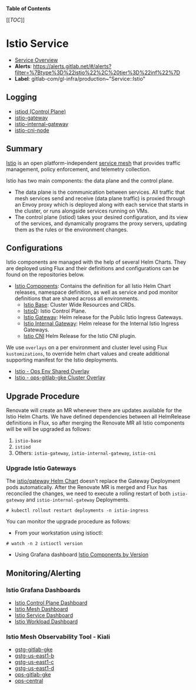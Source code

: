 <!-- MARKER: do not edit this section directly. Edit services/service-catalog.yml then run scripts/generate-docs -->

**Table of Contents**

[[_TOC_]]

# Istio Service

* [Service Overview](https://dashboards.gitlab.net/d/istio-istio_control_plane/istio-istio-control-plane-dashboard)
* **Alerts**: <https://alerts.gitlab.net/#/alerts?filter=%7Btype%3D%22istio%22%2C%20tier%3D%22inf%22%7D>
* **Label**: gitlab-com/gl-infra/production~"Service::Istio"

## Logging

* [istiod (Control Plane)](https://dashboards.gitlab.net/goto/thvr5ISSR?orgId=1)
* [istio-gateway](https://dashboards.gitlab.net/goto/OAw6cISSR?orgId=1)
* [istio-internal-gateway](https://dashboards.gitlab.net/goto/IdERpIISR?orgId=1)
* [istio-cni-node](https://dashboards.gitlab.net/goto/sdWmpISSg?orgId=1)

<!-- END_MARKER -->

## Summary

[Istio](https://istio.io/latest/about/service-mesh/#what-is-istio) is an open platform-independent [service mesh](https://istio.io/latest/about/service-mesh/#what-is-a-service-mesh) that provides traffic management, policy enforcement, and telemetry collection.

Istio has two main components: the data plane and the control plane.

* The data plane is the communication between services. All traffic that mesh services send and receive (data plane traffic) is proxied through an Envoy proxy which is deployed along with each service that starts in the cluster, or runs alongside services running on VMs.
* The control plane (istiod) takes your desired configuration, and its view of the services, and dynamically programs the proxy servers, updating them as the rules or the environment changes.

## Configurations

Istio components are managed with the help of several Helm Charts. They are deployed using Flux and their definitions and configurations can be found on the repositories below.

* [Istio Components](https://gitlab.com/gitlab-com/gl-infra/k8s-mgmt/components/-/tree/main/istio): Contains the definition for all Istio Helm Chart releases, namespace definition, as well as service and pod monitor definitions that are shared across all environments.
  * [Istio Base](https://gitlab.com/gitlab-com/gl-infra/k8s-mgmt/components/-/blob/main/istio/base.yaml): Cluster Wide Resources and CRDs.
  * [IstioD](https://gitlab.com/gitlab-com/gl-infra/k8s-mgmt/components/-/blob/main/istio/istiod.yaml): Istio Control Plane.
  * [Istio Gateway](https://gitlab.com/gitlab-com/gl-infra/k8s-mgmt/components/-/blob/main/istio/istio-ingress.yaml): Helm release for the Public Istio Ingress Gateways.
  * [Istio Internal Gateway](https://gitlab.com/gitlab-com/gl-infra/k8s-mgmt/components/-/blob/main/istio/istio-internal-ingress.yaml): Helm release for the Internal Istio Ingress Gateways.
  * [Istio CNI](https://gitlab.com/gitlab-com/gl-infra/k8s-mgmt/components/-/blob/main/istio/cni.yaml) Helm Release for the Istio CNI plugin.

We use `overlays` on a per environment and cluster level using Flux `kustomizations`, to override helm chart values and create additional supporting manifest for the Istio deployments.

* [Istio - Ops Env Shared Overlay](https://gitlab.com/gitlab-com/gl-infra/k8s-mgmt/tenants/reliability/-/tree/main/overlays/gke/gitlab-ops/shared/istio)
* [Istio - ops-gitlab-gke Cluster Overlay](https://gitlab.com/gitlab-com/gl-infra/k8s-mgmt/tenants/reliability/-/tree/main/overlays/gke/gitlab-ops/us-east1/ops-gitlab-gke/istio)

## Upgrade Procedure

Renovate will create an MR whenever there are updates available for the Istio Helm Charts. We have defined dependencies between all HelmRelease definitions in Flux, so after merging the Renovate MR all Istio components will be will be upgraded as follows:

 1. `istio-base`
 1. `istiod`
 1. Others: `istio-gateway`, `istio-internal-gateway`, `istio-cni`

### Upgrade Istio Gateways

The [istio/gateway Helm Chart](https://artifacthub.io/packages/helm/istio-official/gateway) doesn't replace the Gateway Deployment pods automatically. After the Renovate MR is merged and Flux has reconciled the changes, we need to execute a rolling restart of both `istio-gateway` and `istio-internal-gateway` Deployments.

```
# kubectl rollout restart deployments -n istio-ingress
```

You can monitor the upgrade procedure as follows:

* From your workstation using istioctl:

```
# watch -n 2 istioctl version
```

* Using Grafana dashboard [Istio Components by Version](https://dashboards.gitlab.net/d/istio-istio_mesh/istio3a-istio-mesh-dashboard?orgId=1&refresh=5m&viewPanel=111&var-datasource=default&var-environment=ops)

<!-- ## Architecture -->

<!-- ## Performance -->

<!-- ## Scalability -->

<!-- ## Availability -->

<!-- ## Durability -->

<!-- ## Security/Compliance -->

## Monitoring/Alerting

### Istio Grafana Dashboards

* [Istio Control Plane Dashboard](https://dashboards.gitlab.net/d/istio-istio_control_plane/istio-istio-control-plane-dashboard)
* [Istio Mesh Dashboard](https://dashboards.gitlab.net/d/istio-istio_mesh/istio-istio-mesh-dashboard)
* [Istio Service Dashboard](https://dashboards.gitlab.net/d/istio-istio_service/istio-istio-service-dashboard)
* [Istio Workload Dashboard](https://dashboards.gitlab.net/d/istio-istio_workload/istio-istio-workload-dashboard)

### Istio Mesh Observability Tool - Kiali

* [gstg-gitlab-gke](https://kiali.gstg-gitlab-gke.us-east1.gitlab-staging-1.gke.gitlab.net/kiali)
* [gstg-us-east1-b](https://kiali.gstg-us-east1-b.us-east1-b.gitlab-staging-1.gke.gitlab.net/kiali)
* [gstg-us-east1-c](https://kiali.gstg-us-east1-c.us-east1-c.gitlab-staging-1.gke.gitlab.net/kiali)
* [gstg-us-east1-d](https://kiali.gstg-us-east1-d.us-east1-d.gitlab-staging-1.gke.gitlab.net/kiali)
* [ops-gitlab-gke](https://kiali.ops-gitlab-gke.us-east1.gitlab-ops.gke.gitlab.net/kiali)
* [ops-central](https://kiali.ops-central.us-central1.gitlab-ops.gke.gitlab.net/kiali)

<!-- ## Links to further Documentation -->
